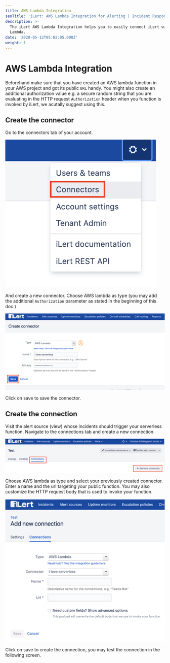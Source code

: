 ```yaml
---
title: AWS Lambda Integration
seoTitle: 'iLert: AWS Lambda Integration for Alerting | Incident Response | Uptime'
description: >-
  The iLert AWS Lambda Integration helps you to easily connect iLert with AWS
  Lambda.
date: '2020-05-12T05:02:05.000Z'
weight: 1
---
```


# AWS Lambda Integration

Beforehand make sure that you have created an AWS lambda function in your AWS project and got its public `URL` handy. You might also create an additional authorization value e.g. a secure random string that you are evaluating in the HTTP request `Authorization` header when you function is invoked by iLert, we acutally suggest using this.

## Create the connector <a id="connector"></a>

Go to the connectors tab of your account.

![](../.gitbook/assets/s1%20%281%29.png)

And create a new connector. Choose AWS lambda as type \(you may add the additional `Authorization` parameter as stated in the beginning of this doc.\)

![](../.gitbook/assets/s2.png)

Click on save to save the connector.

## Create the connection <a id="connection"></a>

Visit the alert source \(view\) whose incidents should trigger your serverless function. Navigate to the connections tab and create a new connection.

![](../.gitbook/assets/s3.png)

Choose AWS lambda as type and select your previously created connector. Enter a name and the url targeting your public function. You may also customize the HTTP request body that is used to invoke your function.

![](../.gitbook/assets/s4%20%281%29.png)

Click on save to create the connection, you may test the connection in the following screen.

